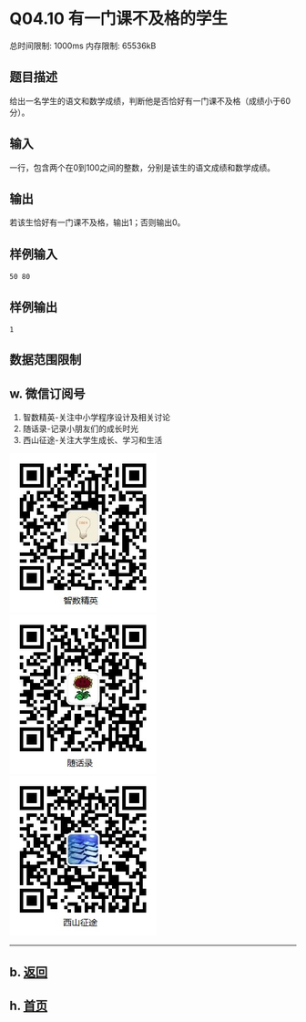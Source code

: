 # Q04.10 有一门课不及格的学生

总时间限制: 1000ms 内存限制: 65536kB

## 题目描述   

给出一名学生的语文和数学成绩，判断他是否恰好有一门课不及格（成绩小于60分）。

## 输入   

一行，包含两个在0到100之间的整数，分别是该生的语文成绩和数学成绩。

## 输出   

若该生恰好有一门课不及格，输出1；否则输出0。

## 样例输入

    50 80

## 样例输出

    1

## 数据范围限制

## w. 微信订阅号

1. 智数精英-关注中小学程序设计及相关讨论
2. 随话录-记录小朋友们的成长时光
2. 西山征途-关注大学生成长、学习和生活

![欢迎关注“智数精英”订阅号](../../assets/me/img/idea8.jpg)
![欢迎关注“随话录”订阅号](../../assets/me/img/shl8.jpg)
![欢迎关注“西山征途”订阅号](../../assets/me/img/xszt8.jpg)

----------

## b. [返回](../)
    
## h. [首页](../../)


